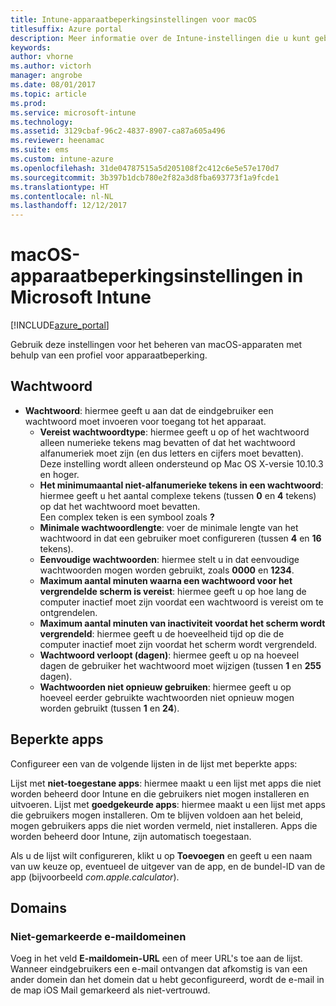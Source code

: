 ```yaml
---
title: Intune-apparaatbeperkingsinstellingen voor macOS
titlesuffix: Azure portal
description: Meer informatie over de Intune-instellingen die u kunt gebruiken voor het beheren van apparaatinstellingen en functionaliteit op macOS-apparaten.
keywords: 
author: vhorne
ms.author: victorh
manager: angrobe
ms.date: 08/01/2017
ms.topic: article
ms.prod: 
ms.service: microsoft-intune
ms.technology: 
ms.assetid: 3129cbaf-96c2-4837-8907-ca87a605a496
ms.reviewer: heenamac
ms.suite: ems
ms.custom: intune-azure
ms.openlocfilehash: 31de04787515a5d205108f2c412c6e5e57e170d7
ms.sourcegitcommit: 3b397b1dcb780e2f82a3d8fba693773f1a9fcde1
ms.translationtype: HT
ms.contentlocale: nl-NL
ms.lasthandoff: 12/12/2017
---
```

# <a name="macos-device-restriction-settings-in-microsoft-intune"></a>macOS-apparaatbeperkingsinstellingen in Microsoft Intune

[!INCLUDE[azure_portal](./includes/azure_portal.md)]

Gebruik deze instellingen voor het beheren van macOS-apparaten met behulp van een profiel voor apparaatbeperking.

## <a name="password"></a>Wachtwoord
-   **Wachtwoord**: hiermee geeft u aan dat de eindgebruiker een wachtwoord moet invoeren voor toegang tot het apparaat.
    -   **Vereist wachtwoordtype**: hiermee geeft u op of het wachtwoord alleen numerieke tekens mag bevatten of dat het wachtwoord alfanumeriek moet zijn (en dus letters en cijfers moet bevatten). Deze instelling wordt alleen ondersteund op Mac OS X-versie 10.10.3 en hoger.
    -   **Het minimumaantal niet-alfanumerieke tekens in een wachtwoord**: hiermee geeft u het aantal complexe tekens (tussen **0** en **4** tekens) op dat het wachtwoord moet bevatten.<br>Een complex teken is een symbool zoals **?**
    -   **Minimale wachtwoordlengte**: voer de minimale lengte van het wachtwoord in dat een gebruiker moet configureren (tussen **4** en **16** tekens).
    -   **Eenvoudige wachtwoorden**: hiermee stelt u in dat eenvoudige wachtwoorden mogen worden gebruikt, zoals **0000** en **1234**.
    -   **Maximum aantal minuten waarna een wachtwoord voor het vergrendelde scherm is vereist**: hiermee geeft u op hoe lang de computer inactief moet zijn voordat een wachtwoord is vereist om te ontgrendelen.
    -   **Maximum aantal minuten van inactiviteit voordat het scherm wordt vergrendeld**: hiermee geeft u de hoeveelheid tijd op die de computer inactief moet zijn voordat het scherm wordt vergrendeld.
    -   **Wachtwoord verloopt (dagen)**: hiermee geeft u op na hoeveel dagen de gebruiker het wachtwoord moet wijzigen (tussen **1** en **255** dagen).
    -   **Wachtwoorden niet opnieuw gebruiken**: hiermee geeft u op hoeveel eerder gebruikte wachtwoorden niet opnieuw mogen worden gebruikt (tussen **1** en **24**).

## <a name="restricted-apps"></a>Beperkte apps

Configureer een van de volgende lijsten in de lijst met beperkte apps:

Lijst met **niet-toegestane apps**: hiermee maakt u een lijst met apps die niet worden beheerd door Intune en die gebruikers niet mogen installeren en uitvoeren.
Lijst met **goedgekeurde apps**: hiermee maakt u een lijst met apps die gebruikers mogen installeren. Om te blijven voldoen aan het beleid, mogen gebruikers apps die niet worden vermeld, niet installeren. Apps die worden beheerd door Intune, zijn automatisch toegestaan.

Als u de lijst wilt configureren, klikt u op **Toevoegen** en geeft u een naam van uw keuze op, eventueel de uitgever van de app, en de bundel-ID van de app (bijvoorbeeld *com.apple.calculator*).

## <a name="domains"></a>Domains

### <a name="unmarked-email-domains"></a>Niet-gemarkeerde e-maildomeinen

Voeg in het veld **E-maildomein-URL** een of meer URL's toe aan de lijst. Wanneer eindgebruikers een e-mail ontvangen dat afkomstig is van een ander domein dan het domein dat u hebt geconfigureerd, wordt de e-mail in de map iOS Mail gemarkeerd als niet-vertrouwd.

